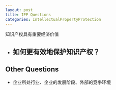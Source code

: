 ```yaml
---
layout: post
title: IPP Questions
categories: IntellectualPropertyProtection
---
```


知识产权具有重要经济价值

- 如何更有效地保护知识产权？
    - 




## Other Questions

- 企业所处行业、企业的发展阶段、外部的竞争环境
